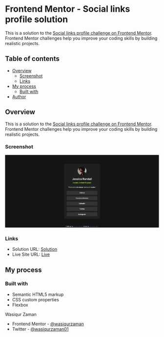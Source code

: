 # Frontend Mentor - Social links profile solution

This is a solution to the [Social links profile challenge on Frontend Mentor](https://www.frontendmentor.io/challenges/social-links-profile-UG32l9m6dQ). Frontend Mentor challenges help you improve your coding skills by building realistic projects.

## Table of contents

- [Overview](#overview)
  - [Screenshot](#screenshot)
  - [Links](#links)
- [My process](#my-process)
  - [Built with](#built-with)
- [Author](#author)

## Overview

This is a solution to the [Social links profile challenge on Frontend Mentor](https://www.frontendmentor.io/challenges/social-links-profile-UG32l9m6dQ). Frontend Mentor challenges help you improve your coding skills by building realistic projects.

### Screenshot

![](./Screenshot.png)

### Links

- Solution URL: [Solution](https://www.frontendmentor.io/solutions/social-links-profile-solution-FWfHQmmDuC)
- Live Site URL: [Live](https://wasiqurzaman.github.io/social-links-profile-fementor/)

## My process

### Built with

- Semantic HTML5 markup
- CSS custom properties
- Flexbox

Wasiqur Zaman

- Frontend Mentor - [@wasiqurzaman](https://www.frontendmentor.io/profile/wasiqurzaman)
- Twitter - [@wasiqurzaman01](https://x.com/wasiqurzaman01)
